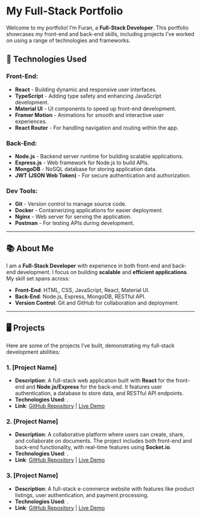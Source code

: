 # My Full-Stack Portfolio

Welcome to my portfolio! I’m Furan, a **Full-Stack Developer**. This portfolio showcases my front-end and back-end skills, including projects I’ve worked on using a range of technologies and frameworks.

## 🔧 Technologies Used

### Front-End:
- **React** - Building dynamic and responsive user interfaces.
- **TypeScript** - Adding type safety and enhancing JavaScript development.
- **Material UI** - UI components to speed up front-end development.
- **Framer Motion** - Animations for smooth and interactive user experiences.
- **React Router** - For handling navigation and routing within the app.

### Back-End:
- **Node.js** - Backend server runtime for building scalable applications.
- **Express.js** - Web framework for Node.js to build APIs.
- **MongoDB** - NoSQL database for storing application data.
- **JWT (JSON Web Token)** - For secure authentication and authorization.

### Dev Tools:
- **Git** - Version control to manage source code.
- **Docker** - Containerizing applications for easier deployment.
- **Nginx** - Web server for serving the application.
- **Postman** - For testing APIs during development.

---

## 📚 About Me

I am a **Full-Stack Developer** with experience in both front-end and back-end development. I focus on building **scalable** and **efficient applications**. My skill set spans across:

- **Front-End**: HTML, CSS, JavaScript, React, Material UI.
- **Back-End**: Node.js, Express, MongoDB, RESTful API.
- **Version Control**: Git and GitHub for collaboration and deployment.

---

## 🖥️ Projects

Here are some of the projects I’ve built, demonstrating my full-stack development abilities:

### 1. **[Project Name]**
   - **Description**: A full-stack web application built with **React** for the front-end and **Node.js/Express** for the back-end. It features user authentication, a database to store data, and RESTful API endpoints.
   - **Technologies Used**: .
   - **Link**: [GitHub Repository](#) | [Live Demo](#)

### 2. **[Project Name]**
   - **Description**: A collaborative platform where users can create, share, and collaborate on documents. The project includes both front-end and back-end functionality, with real-time features using **Socket.io**.
   - **Technologies Used**: .
   - **Link**: [GitHub Repository](#) | [Live Demo](#)

### 3. **[Project Name]**
   - **Description**: A full-stack e-commerce website with features like product listings, user authentication, and payment processing.
   - **Technologies Used**: .
   - **Link**: [GitHub Repository](#) | [Live Demo](#)
